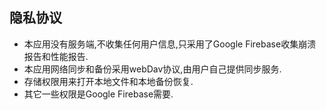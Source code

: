 ## 隐私协议

* 本应用没有服务端,不收集任何用户信息,只采用了Google Firebase收集崩溃报告和性能报告.
* 本应用网络同步和备份采用webDav协议,由用户自己提供同步服务.
* 存储权限用来打开本地文件和本地备份恢复.
* 其它一些权限是Google Firebase需要.
